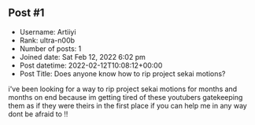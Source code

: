 ## Post #1
- Username: Artiiyi
- Rank: ultra-n00b
- Number of posts: 1
- Joined date: Sat Feb 12, 2022 6:02 pm
- Post datetime: 2022-02-12T10:08:12+00:00
- Post Title: Does anyone know how to rip project sekai motions?

i've been looking for a way to rip project sekai motions for months and months on end because im getting tired of these youtubers gatekeeping them as if they were theirs in the first place  if you can help me in any way dont be afraid to !!
